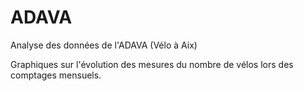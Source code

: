 # ADAVA
Analyse des données de l'ADAVA (Vélo à Aix)

Graphiques sur l'évolution des mesures du nombre de vélos lors des comptages mensuels.
